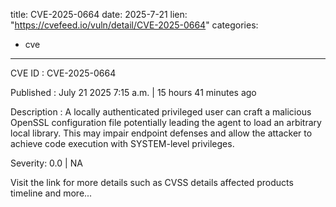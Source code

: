  
title: CVE-2025-0664
date: 2025-7-21
lien: "https://cvefeed.io/vuln/detail/CVE-2025-0664"
categories:
  - cve
---

CVE ID : CVE-2025-0664

Published :  July 21
2025
7:15 a.m. | 15 hours
41 minutes ago

Description : A locally authenticated
privileged user can craft a malicious OpenSSL configuration file
potentially leading the agent to load an arbitrary local library. This may impair endpoint defenses and allow the attacker to achieve code execution with SYSTEM-level privileges.

Severity: 0.0 | NA

Visit the link for more details
such as CVSS details
affected products
timeline
and more...
